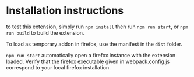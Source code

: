 # Installation instructions

to test this extension, simply run `npm install` then run `npm run start`, or `npm run build` to build the extension.

To load as temporary addon in firefox, use the manifest in the `dist` folder.

`npm run start` automatically open a firefox instance with the extension loaded. Verify that the firefox executable given in webpack.config.js correspond to your local firefox installation.

